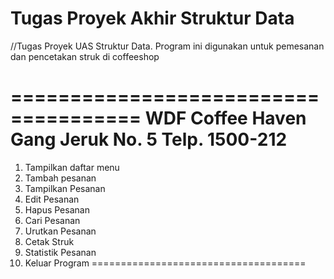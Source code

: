 # Tugas Proyek Akhir Struktur Data
//Tugas Proyek UAS Struktur Data. Program ini digunakan untuk pemesanan dan pencetakan struk di coffeeshop

=====================================
           WDF Coffee Haven
           Gang Jeruk No. 5
            Telp. 1500-212
=====================================
1. Tampilkan daftar menu
2. Tambah pesanan
3. Tampilkan Pesanan
4. Edit Pesanan
5. Hapus Pesanan
6. Cari Pesanan
7. Urutkan Pesanan
8. Cetak Struk
9. Statistik Pesanan
10. Keluar Program
=====================================
